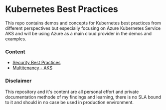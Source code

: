 # Kubernetes Best Practices
This repo contains demos and concepts for Kubernetes best practices from different perspectives but especially focusing on Azure Kubernetes Service AKS and will be using Azure as a main cloud provider in the demos and examples.

### Content 
* [Security Best Practices](security)
* [Multitenancy - AKS](tenancy)

### Disclaimer

This repository and it's content are all personal effort and private documentation methode of my findings and learning, there is no SLA bound to it and should in no case be used in production environment.
